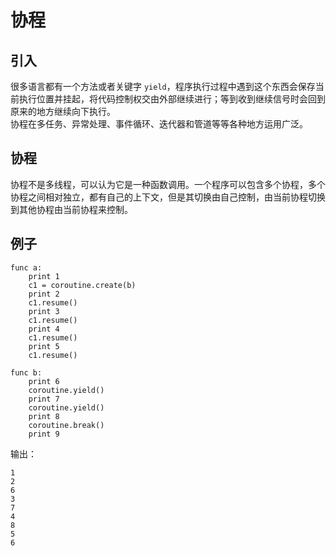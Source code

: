 # 协程

## 引入
很多语言都有一个方法或者关键字 `yield`，程序执行过程中遇到这个东西会保存当前执行位置并挂起，将代码控制权交由外部继续进行；等到收到继续信号时会回到原来的地方继续向下执行。  
协程在多任务、异常处理、事件循环、迭代器和管道等等各种地方运用广泛。

## 协程
协程不是多线程，可以认为它是一种函数调用。一个程序可以包含多个协程，多个协程之间相对独立，都有自己的上下文，但是其切换由自己控制，由当前协程切换到其他协程由当前协程来控制。

## 例子
```
func a:
    print 1
    c1 = coroutine.create(b)
    print 2
    c1.resume()
    print 3
    c1.resume()
    print 4
    c1.resume()
    print 5
    c1.resume()

func b:
    print 6
    coroutine.yield()
    print 7
    coroutine.yield()
    print 8
    coroutine.break()
    print 9
```
输出：
```
1
2
6
3
7
4
8
5
6
```
